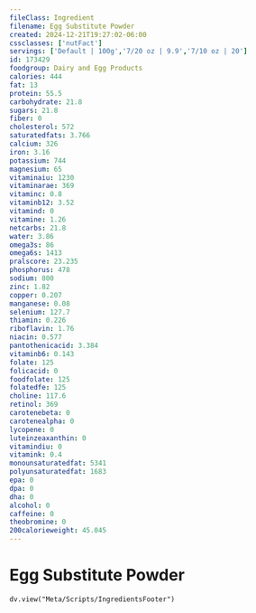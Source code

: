 ```yaml
---
fileClass: Ingredient
filename: Egg Substitute Powder
created: 2024-12-21T19:27:02-06:00
cssclasses: ['nutFact']
servings: ['Default | 100g','7/20 oz | 9.9','7/10 oz | 20']
id: 173429
foodgroup: Dairy and Egg Products
calories: 444
fat: 13
protein: 55.5
carbohydrate: 21.8
sugars: 21.8
fiber: 0
cholesterol: 572
saturatedfats: 3.766
calcium: 326
iron: 3.16
potassium: 744
magnesium: 65
vitaminaiu: 1230
vitaminarae: 369
vitaminc: 0.8
vitaminb12: 3.52
vitamind: 0
vitamine: 1.26
netcarbs: 21.8
water: 3.86
omega3s: 86
omega6s: 1413
pralscore: 23.235
phosphorus: 478
sodium: 800
zinc: 1.82
copper: 0.207
manganese: 0.08
selenium: 127.7
thiamin: 0.226
riboflavin: 1.76
niacin: 0.577
pantothenicacid: 3.384
vitaminb6: 0.143
folate: 125
folicacid: 0
foodfolate: 125
folatedfe: 125
choline: 117.6
retinol: 369
carotenebeta: 0
carotenealpha: 0
lycopene: 0
luteinzeaxanthin: 0
vitamindiu: 0
vitamink: 0.4
monounsaturatedfat: 5341
polyunsaturatedfat: 1683
epa: 0
dpa: 0
dha: 0
alcohol: 0
caffeine: 0
theobromine: 0
200calorieweight: 45.045
---
```


# Egg Substitute Powder

```dataviewjs
dv.view("Meta/Scripts/IngredientsFooter")
```